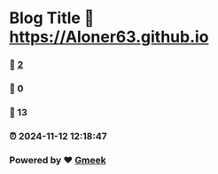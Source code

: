 # Blog Title :link: https://Aloner63.github.io
### :page_facing_up: [2](https://Aloner63.github.io) 
### :speech_balloon: 0 
### :hibiscus: 13 
### :alarm_clock: 2024-11-12 12:18:47 
### Powered by :heart: [Gmeek](https://github.com/Meekdai/Gmeek)
